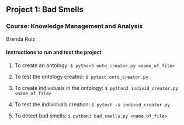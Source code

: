 ## Project 1: Bad Smells
### Course: Knowledge Management and Analysis
Brenda Ruiz

#### Instructions to run and test the project
1. To create an ontology:
``$ python3 onto_creator.py <name_of_file>``

2. To test the ontology created:
``$ pytest onto_creator.py``

3. To create individuals in the ontology:
``$ python3 individ_creator.py <name_of_file>``

4. To test the individuals creation:
``$ pytest -s individ_creator.py``

5. To detect bad smells:
``$ python3 bad_smells.py <name_of_file>``
